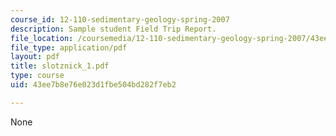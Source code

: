 ```yaml
---
course_id: 12-110-sedimentary-geology-spring-2007
description: Sample student Field Trip Report.
file_location: /coursemedia/12-110-sedimentary-geology-spring-2007/43ee7b8e76e023d1fbe504bd282f7eb2_slotznick_1.pdf
file_type: application/pdf
layout: pdf
title: slotznick_1.pdf
type: course
uid: 43ee7b8e76e023d1fbe504bd282f7eb2

---
```

None
